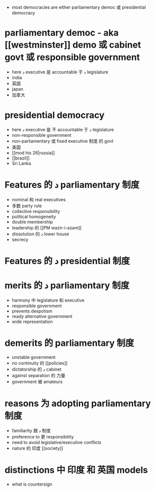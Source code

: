 
- most democracies are either parliamentary democ 或 presidential democracy 

# parliamentary democ - aka  [[westminster]] demo 或 cabinet govt 或 responsible government 
- here د executive 是 accountable 于  د legislature 
- india
- 英国
- japan
- 加拿大

# presidential democracy
- here د executive 是 不 accountable 于  د legislature 
- non-responsible government 
- non-parliamentary 或 fixed executive 制度 的 govt 
- 美国  
- [[mod his 26|russia]]
- [[brazil]]
- Sri Lanka 

# Features 的  د parliamentary 制度
- nominal 和 real executives
- 多数 party rule
- collective responsibility
- political homogeneity
- double membership
- leadership 的 [[PM wazir-i-azam]]
- dissolution 的 د lower house
- secrecy

# Features 的  د presidential 制度
# merits 的  د parliamentary 制度
- harmony 中 legislature 和  executive 
- responsible government 
- prevents despotism
- ready alternative government 
- wide representation

# demerits 的 parliamentary 制度
- unstable government 
- no continuity 的  [[policies]]
- dictatorship 的  د cabinet
- against separation 的  力量 
- government 被 amateurs

# reasons 为 adopting parliamentary 制度
- familiarity 跟  د 制度
- preference to 更 responsibility 
- need to avoid legislative/executive conflicts
- nature 的 印度 [[society]]

# distinctions 中 印度 和 英国 models
- what is countersign